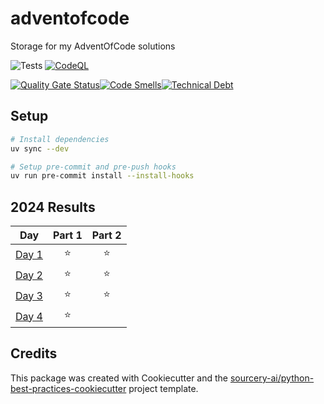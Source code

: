 # adventofcode

Storage for my AdventOfCode solutions

![Tests](https://github.com/darac/adventofcode/workflows/Test/badge.svg)
[![CodeQL](https://github.com/darac/adventofcode/workflows/CodeQL/badge.svg)](https://github.com/darac/adventofcode/security/code-scanning)

[![Quality Gate Status](https://sonarcloud.io/api/project_badges/measure?project=darac_adventofcode&metric=alert_status)](https://sonarcloud.io/summary/new_code?id=darac_adventofcode)[![Code Smells](https://sonarcloud.io/api/project_badges/measure?project=darac_adventofcode&metric=code_smells)](https://sonarcloud.io/summary/new_code?id=darac_adventofcode)[![Technical Debt](https://sonarcloud.io/api/project_badges/measure?project=darac_adventofcode&metric=sqale_index)](https://sonarcloud.io/summary/new_code?id=darac_adventofcode)

## Setup

```sh
# Install dependencies
uv sync --dev

# Setup pre-commit and pre-push hooks
uv run pre-commit install --install-hooks
```

<!--- advent_readme_stars table --->
## 2024 Results

| Day | Part 1 | Part 2 |
| :---: | :---: | :---: |
| [Day 1](https://adventofcode.com/2024/day/1) | ⭐ | ⭐ |
| [Day 2](https://adventofcode.com/2024/day/2) | ⭐ | ⭐ |
| [Day 3](https://adventofcode.com/2024/day/3) | ⭐ | ⭐ |
| [Day 4](https://adventofcode.com/2024/day/4) | ⭐ |   |
<!--- advent_readme_stars table --->

## Credits

This package was created with Cookiecutter and the [sourcery-ai/python-best-practices-cookiecutter](https://github.com/sourcery-ai/python-best-practices-cookiecutter) project template.
